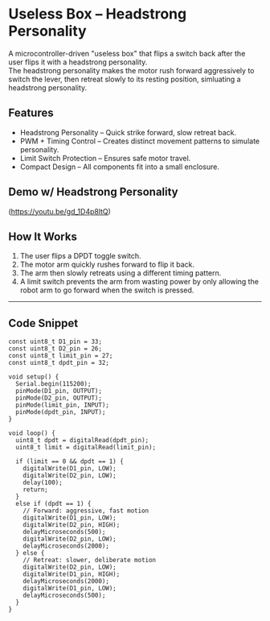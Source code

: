 # Useless Box – Headstrong Personality

A microcontroller-driven "useless box" that flips a switch back after the user flips it with a headstrong personality.  
The headstrong personality makes the motor rush forward aggressively to switch the lever, then retreat slowly to its resting position, simluating a headstrong personality.

## Features
- Headstrong Personality – Quick strike forward, slow retreat back.  
- PWM + Timing Control – Creates distinct movement patterns to simulate personality.  
- Limit Switch Protection – Ensures safe motor travel.  
- Compact Design – All components fit into a small enclosure.  


## Demo w/ Headstrong Personality
(https://youtu.be/gd_1D4p8ltQ)


## How It Works
1. The user flips a DPDT toggle switch.  
2. The motor arm quickly rushes forward to flip it back.  
3. The arm then slowly retreats using a different timing pattern.  
4. A limit switch prevents the arm from wasting power by only allowing the robot arm to go forward when the switch is pressed.  

---

## Code Snippet
```
const uint8_t D1_pin = 33;
const uint8_t D2_pin = 26;
const uint8_t limit_pin = 27;
const uint8_t dpdt_pin = 32;

void setup() {
  Serial.begin(115200);
  pinMode(D1_pin, OUTPUT);
  pinMode(D2_pin, OUTPUT);
  pinMode(limit_pin, INPUT);
  pinMode(dpdt_pin, INPUT);
}

void loop() {
  uint8_t dpdt = digitalRead(dpdt_pin);
  uint8_t limit = digitalRead(limit_pin);

  if (limit == 0 && dpdt == 1) {
    digitalWrite(D1_pin, LOW);
    digitalWrite(D2_pin, LOW);
    delay(100);
    return;
  }
  else if (dpdt == 1) {
    // Forward: aggressive, fast motion
    digitalWrite(D1_pin, LOW);
    digitalWrite(D2_pin, HIGH);
    delayMicroseconds(500);
    digitalWrite(D2_pin, LOW);
    delayMicroseconds(2000);
  } else {
    // Retreat: slower, deliberate motion
    digitalWrite(D2_pin, LOW);
    digitalWrite(D1_pin, HIGH);
    delayMicroseconds(2000);
    digitalWrite(D1_pin, LOW);
    delayMicroseconds(500);
  }
}

